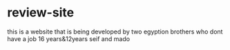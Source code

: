 # review-site
this is a website that is being developed by two egyption brothers who dont have a job 16 years&amp;12years seif and mado 
